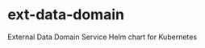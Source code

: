 
ext-data-domain
===========

External Data Domain Service Helm chart for Kubernetes

                                                                             

